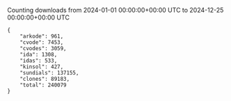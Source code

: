 
Counting downloads from 2024-01-01 00:00:00+00:00 UTC to 2024-12-25 00:00:00+00:00 UTC

```
{
    "arkode": 961,
    "cvode": 7453,
    "cvodes": 3059,
    "ida": 1308,
    "idas": 533,
    "kinsol": 427,
    "sundials": 137155,
    "clones": 89183,
    "total": 240079
}
```
